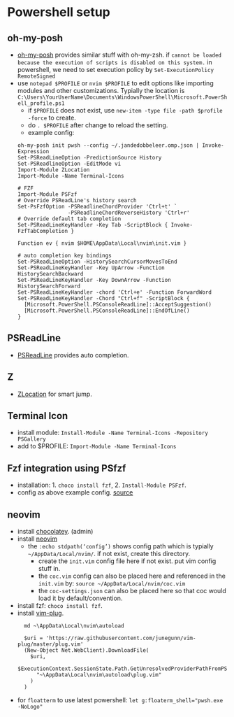 # Powershell setup

## oh-my-posh
* [oh-my-posh](https://github.com/JanDeDobbeleer/oh-my-posh)  provides similar stuff with oh-my-zsh.
  if `cannot be loaded because the execution of scripts is disabled on this system.` in powershell, we need to set execution policy by `Set-ExecutionPolicy RemoteSigned`
* use `notepad $PROFILE`  or `nvim $PROFILE` to edit options like importing modules and other customizations. Typially the location is `C:\Users\YourUserName\Documents\WindowsPowerShell\Microsoft.PowerShell_profile.ps1`
  * if `$PROFILE` does not exist, use `new-item -type file -path $profile -force` to create.
  * do `. $PROFILE` after change to reload the setting.
  * example config:
  ```
  oh-my-posh init pwsh --config ~/.jandedobbeleer.omp.json | Invoke-Expression
  Set-PSReadLineOption -PredictionSource History
  Set-PSReadlineOption -EditMode vi
  Import-Module ZLocation
  Import-Module -Name Terminal-Icons

  # FZF
  Import-Module PSFzf
  # Override PSReadLine's history search
  Set-PsFzfOption -PSReadlineChordProvider 'Ctrl+t' `
                  -PSReadlineChordReverseHistory 'Ctrl+r'
  # Override default tab completion
  Set-PSReadLineKeyHandler -Key Tab -ScriptBlock { Invoke-FzfTabCompletion }

  Function ev { nvim $HOME\AppData\Local\nvim\init.vim }

  # auto completion key bindings
  Set-PSReadLineOption -HistorySearchCursorMovesToEnd
  Set-PSReadLineKeyHandler -Key UpArrow -Function HistorySearchBackward
  Set-PSReadLineKeyHandler -Key DownArrow -Function HistorySearchForward
  Set-PSReadLineKeyHandler -chord 'Ctrl+e' -Function ForwardWord
  Set-PSReadLineKeyHandler -Chord "Ctrl+f" -ScriptBlock {
    [Microsoft.PowerShell.PSConsoleReadLine]::AcceptSuggestion()
    [Microsoft.PowerShell.PSConsoleReadLine]::EndOfLine()
  }
  ```

## PSReadLine
* [PSReadLine](https://devblogs.microsoft.com/powershell/announcing-psreadline-2-1-with-predictive-intellisense/?WT.mc_id=-blog-scottha) provides auto completion.

## Z
* [ZLocation](https://github.com/vors/ZLocation) for smart jump.

## Terminal Icon
* install module: `Install-Module -Name Terminal-Icons -Repository PSGallery`
* add to $PROFILE: `Import-Module -Name Terminal-Icons`

## Fzf integration using PSfzf
* installation: 1. `choco install fzf`, 2. `Install-Module PSFzf`.
* config as above example config. [source](https://www.damirscorner.com/blog/posts/20211119-PowerShellModulesForABetterCommandLine.html)

## neovim
* install [chocolatey](https://community.chocolatey.org/courses/installation/installing?method=install-from-powershell-v3). (admin)
* install [neovim](https://community.chocolatey.org/packages/neovim)
  * the `:echo stdpath(‘config’)` shows config path which is typially `~/AppData/Local/nvim/`. if not exist, create this directory. 
    * create the `init.vim` config file here if not exist. put vim config stuff in.
    * the `coc.vim` config can also be placed here and referenced in the `init.vim` by: `source ~/AppData/Local/nvim/coc.vim `
    * the `coc-settings.json` can also be placed here so that coc would load it by default/convention.
* install fzf: `choco install fzf`.
* install [vim-plug](https://dev.to/ritikadas/using-neovim-as-an-effortless-way-to-edit-code-installation-and-setup-guide-for-windows-10-5dhc).
  ```
    md ~\AppData\Local\nvim\autoload

    $uri = 'https://raw.githubusercontent.com/junegunn/vim-plug/master/plug.vim'
    (New-Object Net.WebClient).DownloadFile(
      $uri,
      $ExecutionContext.SessionState.Path.GetUnresolvedProviderPathFromPSPath(
        "~\AppData\Local\nvim\autoload\plug.vim"
      )
    )
  ```
* for `floatterm` to use latest powershell: `let g:floaterm_shell="pwsh.exe -NoLogo"`
